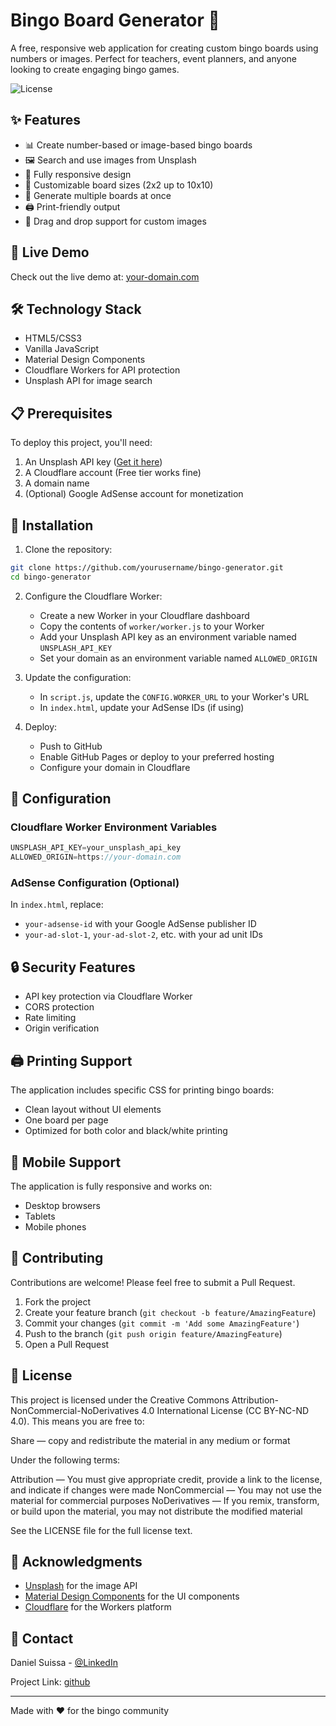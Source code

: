 # Bingo Board Generator 🎲

A free, responsive web application for creating custom bingo boards using numbers or images. Perfect for teachers, event planners, and anyone looking to create engaging bingo games.

![License](https://img.shields.io/badge/license-MIT-blue.svg)

## ✨ Features

- 📊 Create number-based or image-based bingo boards
- 🖼️ Search and use images from Unsplash
- 📱 Fully responsive design
- 🎯 Customizable board sizes (2x2 up to 10x10)
- 📄 Generate multiple boards at once
- 🖨️ Print-friendly output
- 🔄 Drag and drop support for custom images

## 🚀 Live Demo

Check out the live demo at: [your-domain.com](https://your-domain.com)

## 🛠️ Technology Stack

- HTML5/CSS3
- Vanilla JavaScript
- Material Design Components
- Cloudflare Workers for API protection
- Unsplash API for image search

## 📋 Prerequisites

To deploy this project, you'll need:

1. An Unsplash API key ([Get it here](https://unsplash.com/developers))
2. A Cloudflare account (Free tier works fine)
3. A domain name
4. (Optional) Google AdSense account for monetization

## 🔧 Installation

1. Clone the repository:
```bash
git clone https://github.com/yourusername/bingo-generator.git
cd bingo-generator
```

2. Configure the Cloudflare Worker:
   - Create a new Worker in your Cloudflare dashboard
   - Copy the contents of `worker/worker.js` to your Worker
   - Add your Unsplash API key as an environment variable named `UNSPLASH_API_KEY`
   - Set your domain as an environment variable named `ALLOWED_ORIGIN`

3. Update the configuration:
   - In `script.js`, update the `CONFIG.WORKER_URL` to your Worker's URL
   - In `index.html`, update your AdSense IDs (if using)

4. Deploy:
   - Push to GitHub
   - Enable GitHub Pages or deploy to your preferred hosting
   - Configure your domain in Cloudflare

## 📝 Configuration

### Cloudflare Worker Environment Variables

```javascript
UNSPLASH_API_KEY=your_unsplash_api_key
ALLOWED_ORIGIN=https://your-domain.com
```

### AdSense Configuration (Optional)

In `index.html`, replace:
- `your-adsense-id` with your Google AdSense publisher ID
- `your-ad-slot-1`, `your-ad-slot-2`, etc. with your ad unit IDs

## 🔒 Security Features

- API key protection via Cloudflare Worker
- CORS protection
- Rate limiting
- Origin verification

## 🖨️ Printing Support

The application includes specific CSS for printing bingo boards:
- Clean layout without UI elements
- One board per page
- Optimized for both color and black/white printing

## 📱 Mobile Support

The application is fully responsive and works on:
- Desktop browsers
- Tablets
- Mobile phones

## 🤝 Contributing

Contributions are welcome! Please feel free to submit a Pull Request.

1. Fork the project
2. Create your feature branch (`git checkout -b feature/AmazingFeature`)
3. Commit your changes (`git commit -m 'Add some AmazingFeature'`)
4. Push to the branch (`git push origin feature/AmazingFeature`)
5. Open a Pull Request

## 📄 License

This project is licensed under the Creative Commons Attribution-NonCommercial-NoDerivatives 4.0 International License (CC BY-NC-ND 4.0).
This means you are free to:

Share — copy and redistribute the material in any medium or format

Under the following terms:

Attribution — You must give appropriate credit, provide a link to the license, and indicate if changes were made
NonCommercial — You may not use the material for commercial purposes
NoDerivatives — If you remix, transform, or build upon the material, you may not distribute the modified material

See the LICENSE file for the full license text.

## 🙏 Acknowledgments

- [Unsplash](https://unsplash.com) for the image API
- [Material Design Components](https://material.io/components) for the UI components
- [Cloudflare](https://cloudflare.com) for the Workers platform

## 📧 Contact

Daniel Suissa - [@LinkedIn](https://www.linkedin.com/in/daniel-suissa-a1a230294/)

Project Link: [github](https://github.com/danielsuissa/danielsuissa.github.io)

---
Made with ❤️ for the bingo community
